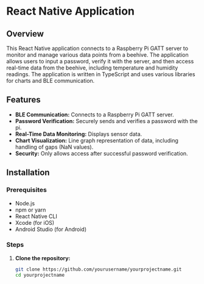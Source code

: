 # React Native Application

## Overview

This React Native application connects to a Raspberry Pi GATT server to monitor and manage various data points from a beehive. The application allows users to input a password, verify it with the server, and then access real-time data from the beehive, including temperature and humidity readings. The application is written in TypeScript and uses various libraries for charts and BLE communication.

## Features

- **BLE Communication:** Connects to a Raspberry Pi GATT server.
- **Password Verification:** Securely sends and verifies a password with the pi.
- **Real-Time Data Monitoring:** Displays sensor data.
- **Chart Visualization:** Line graph representation of data, including handling of gaps (NaN values).
- **Security:** Only allows access after successful password verification.

## Installation

### Prerequisites

- Node.js
- npm or yarn
- React Native CLI
- Xcode (for iOS)
- Android Studio (for Android)

### Steps

1. **Clone the repository:**
   ```bash
   git clone https://github.com/yourusername/yourprojectname.git
   cd yourprojectname


